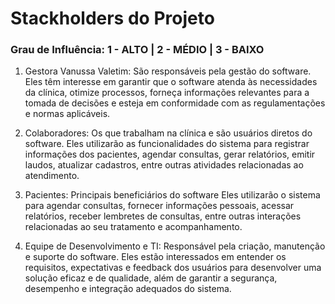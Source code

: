 # Stackholders do Projeto

###  Grau de Influência:  1 - ALTO   |       2 -  MÉDIO     |   3 - BAIXO

1. Gestora Vanussa Valetim: São responsáveis pela gestão do software.
Eles têm interesse em garantir que o software atenda às necessidades da clínica, otimize processos, forneça informações relevantes para a tomada de decisões e esteja em conformidade com as regulamentações e normas aplicáveis.

1. Colaboradores: Os que trabalham na clínica e são usuários diretos do software.
Eles utilizarão as funcionalidades do sistema para registrar informações dos pacientes, agendar consultas, gerar relatórios, emitir laudos, atualizar cadastros, entre outras atividades relacionadas ao atendimento.

2. Pacientes: Principais beneficiários do software
Eles utilizarão o sistema para agendar consultas, fornecer informações pessoais, acessar relatórios, receber lembretes de consultas, entre outras interações relacionadas ao seu tratamento e acompanhamento.

3. Equipe de Desenvolvimento e TI: Responsável pela criação, manutenção e suporte do software.
Eles estão interessados em entender os requisitos, expectativas e feedback dos usuários para desenvolver uma solução eficaz e de qualidade, além de garantir a segurança, desempenho e integração adequados do sistema.
